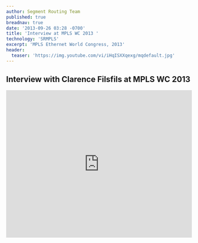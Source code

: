 ```yaml
---
author: Segment Routing Team
published: true
breadnav: true
date: '2013-09-26 03:28 -0700'
title: 'Interview at MPLS WC 2013 '
technology: 'SRMPLS'
excerpt: 'MPLS Ethernet World Congress, 2013'
header:
  teaser: 'https://img.youtube.com/vi/iHqISXXqexg/mqdefault.jpg'
---
```

## Interview with Clarence Filsfils at MPLS WC 2013


<iframe width="100%" height="400px" src="https://www.youtube.com/embed/iHqISXXqexg" frameborder="0" allowfullscreen></iframe>
